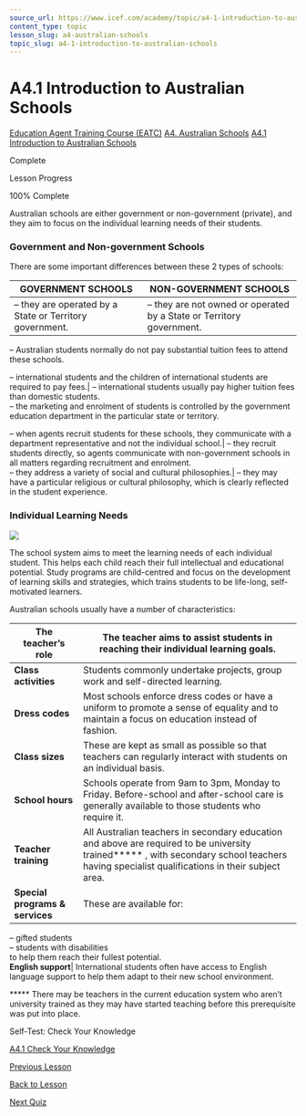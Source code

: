 ```yaml
---
source_url: https://www.icef.com/academy/topic/a4-1-introduction-to-australian-schools/
content_type: topic
lesson_slug: a4-australian-schools
topic_slug: a4-1-introduction-to-australian-schools
---
```


# A4.1 Introduction to Australian Schools

[Education Agent Training Course (EATC)](https://www.icef.com/academy/courses/education-agent-training-course-eatc/) [A4. Australian Schools](https://www.icef.com/academy/lessons/a4-australian-schools/) [A4.1 Introduction to Australian Schools](https://www.icef.com/academy/topic/a4-1-introduction-to-australian-schools/)

Complete

Lesson Progress 

100% Complete 

Australian schools are either government or non-government (private), and they aim to focus on the individual learning needs of their students.

### Government and Non-government Schools

There are some important differences between these 2 types of schools:

**GOVERNMENT SCHOOLS**| **NON-GOVERNMENT SCHOOLS**  
---|---  
– they are operated by a State or Territory government.| – they are not owned or operated by a State or Territory government.  
– Australian students normally do not pay substantial tuition fees to attend these schools.  
  
– international students and the children of international students are required to pay fees.| – international students usually pay higher tuition fees than domestic students.  
– the marketing and enrolment of students is controlled by the government education department in the particular state or territory.  
  
– when agents recruit students for these schools, they communicate with a department representative and not the individual school.| – they recruit students directly, so agents communicate with non-government schools in all matters regarding recruitment and enrolment.  
– they address a variety of social and cultural philosophies.| – they may have a particular religious or cultural philosophy, which is clearly reflected in the student experience.  
  
### Individual Learning Needs

![](https://www.icef.com/academy/wp-content/uploads/2022/09/pexels-polina-tankilevitch-6929197-1024x683.jpg)

The school system aims to meet the learning needs of each individual student. This helps each child reach their full intellectual and educational potential. Study programs are child-centred and focus on the development of learning skills and strategies, which trains students to be life-long, self-motivated learners.

Australian schools usually have a number of characteristics:

**The teacher’s role**|  The teacher aims to assist students in reaching their individual learning goals.  
---|---  
**Class activities**|  Students commonly undertake projects, group work and self-directed learning.  
**Dress codes**|  Most schools enforce dress codes or have a uniform to promote a sense of equality and to maintain a focus on education instead of fashion.  
**Class sizes**|  These are kept as small as possible so that teachers can regularly interact with students on an individual basis.  
**School hours**|  Schools operate from 9am to 3pm, Monday to Friday. Before-school and after-school care is generally available to those students who require it.  
**Teacher training**|  All Australian teachers in secondary education and above are required to be university trained***** , with secondary school teachers having specialist qualifications in their subject area.  
**Special programs & services**| These are available for:  
– gifted students  
– students with disabilities  
to help them reach their fullest potential.  
**English support**|  International students often have access to English language support to help them adapt to their new school environment.  
  
***** There may be teachers in the current education system who aren’t university trained as they may have started teaching before this prerequisite was put into place.

Self-Test: Check Your Knowledge

[ A4.1 Check Your Knowledge ](https://www.icef.com/academy/quizzes/a4-1-check-your-knowledge-2/)

[ Previous Lesson ](https://www.icef.com/academy/lessons/a4-australian-schools/)

[Back to Lesson](https://www.icef.com/academy/lessons/a4-australian-schools/)

[ Next Quiz ](https://www.icef.com/academy/quizzes/a4-1-check-your-knowledge-2/)
